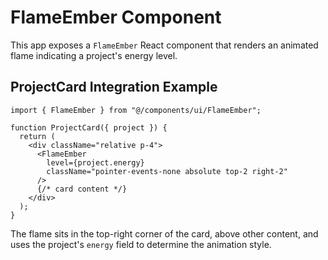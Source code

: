 # FlameEmber Component

This app exposes a `FlameEmber` React component that renders an animated flame indicating a project's energy level.

## ProjectCard Integration Example

```tsx
import { FlameEmber } from "@/components/ui/FlameEmber";

function ProjectCard({ project }) {
  return (
    <div className="relative p-4">
      <FlameEmber
        level={project.energy}
        className="pointer-events-none absolute top-2 right-2"
      />
      {/* card content */}
    </div>
  );
}
```

The flame sits in the top-right corner of the card, above other content, and uses the project's `energy` field to determine the animation style.
